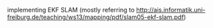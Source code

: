 implementing EKF SLAM
(mostly referring to http://ais.informatik.uni-freiburg.de/teaching/ws13/mapping/pdf/slam05-ekf-slam.pdf)
